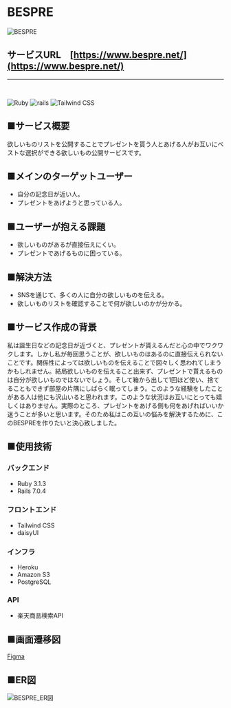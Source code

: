 # BESPRE　　

![BESPRE](https://user-images.githubusercontent.com/102616360/227786760-41b10004-17f8-49b6-9112-bcb5f24d47c9.png)

## サービスURL　[https://www.bespre.net/](https://www.bespre.net/)

---
<br>

![Ruby](https://img.shields.io/badge/Ruby-v3.1.3-red)
![rails](https://img.shields.io/badge/Rails-v7.0.4-red)
![Tailwind CSS](https://img.shields.io/badge/Tailwind%20CSS-v3.2.4-blue)

## ■サービス概要

欲しいものリストを公開することでプレゼントを貰う人とあげる人がお互いにベストな選択ができる欲しいもの公開サービスです。

## ■メインのターゲットユーザー

- 自分の記念日が近い人。
- プレゼントをあげようと思っている人。

## ■ユーザーが抱える課題

- 欲しいものがあるが直接伝えにくい。
- プレゼントであげるものに困っている。

## ■解決方法

- SNSを通じて、多くの人に自分の欲しいものを伝える。
- 欲しいものリストを確認することで何が欲しいのかが分かる。

## ■サービス作成の背景

私は誕生日などの記念日が近づくと、プレゼントが貰えるんだと心の中でワクワクします。しかし私が毎回思うことが、欲しいものはあるのに直接伝えられないことです。関係性によっては欲しいものを伝えることで図々しく思われてしまうかもしれません。結局欲しいものを伝えること出来ず、プレゼントで貰えるものは自分が欲しいものではないでしょう。そして箱から出して1回ほど使い、捨てることもできず部屋の片隅にしばらく眠ってしまう。このような経験をしたことがある人は他にも沢山いると思われます。このような状況はお互いにとっても嬉しくはありません。実際のところ、プレゼントをあげる側も何をあげればいいか迷うことが多いと思います。そのため私はこの互いの悩みを解決するために、このBESPREを作りたいと決心致しました。

## ■使用技術
### バックエンド
 - Ruby 3.1.3
 - Rails 7.0.4
### フロントエンド
- Tailwind CSS
- daisyUI
### インフラ
- Heroku
- Amazon S3
- PostgreSQL
### API
- 楽天商品検索API

## ■画面遷移図

[Figma](https://www.figma.com/file/d47VWy4roJGA4JFev7faOw/BESPRE-%E7%94%BB%E9%9D%A2%E9%81%B7%E7%A7%BB%E5%9B%B3?node-id=0%3A1&t=DhdZSO4B8rrJgfgc-1)

## ■ER図

![BESPRE_ER図](https://user-images.githubusercontent.com/102616360/227796077-f1fe0763-810c-4fe7-a231-c73e3bf3166d.png)
